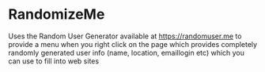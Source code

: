 # RandomizeMe
Uses the Random User Generator available at https://randomuser.me to provide a menu when you right click on the page which provides completely randomly generated user info (name, location, emaillogin etc) which you can use to fill into web sites
